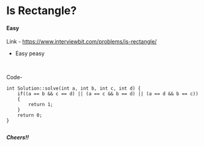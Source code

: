 # Is Rectangle?

#### Easy

Link - https://www.interviewbit.com/problems/is-rectangle/

* Easy peasy
<br>


Code-

```
int Solution::solve(int a, int b, int c, int d) {
    if((a == b && c == d) || (a == c && b == d) || (a == d && b == c))
    {
        return 1;
    }
    return 0;
}


```

***Cheers!!***